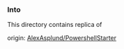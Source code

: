 ### Into
This directory contains replica of

origin: [AlexAsplund/PowershellStarter](https://github.com/AlexAsplund/PowershellStarter)

